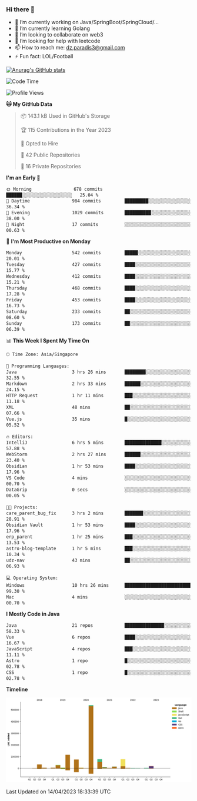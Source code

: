 ### Hi there 👋

- 🔭 I’m currently working on Java/SpringBoot/SpringCloud/...
- 🌱 I’m currently learning Golang
- 👯 I’m looking to collaborate on web3
- 🤔 I’m looking for help with leetcode
- 📫 How to reach me: dz.paradis3@gmail.com
- ⚡ Fun fact: LOL/Football

[![Anurag's GitHub stats](https://github-readme-stats.vercel.app/api?username=xiumu2017&show_icons=true&theme=radical)](https://github.com/anuraghazra/github-readme-stats)

<!--
**xiumu2017/xiumu2017** is a ✨ _special_ ✨ repository because its `README.md` (this file) appears on your GitHub profile.

Here are some ideas to get you started:

- 🔭 I’m currently working on ...
- 🌱 I’m currently learning ...
- 👯 I’m looking to collaborate on ...
- 🤔 I’m looking for help with ...
- 💬 Ask me about ...
- 📫 How to reach me: ...
- 😄 Pronouns: ...
- ⚡ Fun fact: ...
-->

<!--START_SECTION:waka-->
![Code Time](http://img.shields.io/badge/Code%20Time-1%2C337%20hrs%2036%20mins-blue)

![Profile Views](http://img.shields.io/badge/Profile%20Views-0-blue)

**🐱 My GitHub Data** 

> 📦 143.1 kB Used in GitHub's Storage 
 > 
> 🏆 115 Contributions in the Year 2023
 > 
> 💼 Opted to Hire
 > 
> 📜 42 Public Repositories 
 > 
> 🔑 16 Private Repositories 
 > 
**I'm an Early 🐤** 

```text
🌞 Morning                678 commits         ██████░░░░░░░░░░░░░░░░░░░   25.04 % 
🌆 Daytime                984 commits         █████████░░░░░░░░░░░░░░░░   36.34 % 
🌃 Evening                1029 commits        ██████████░░░░░░░░░░░░░░░   38.00 % 
🌙 Night                  17 commits          ░░░░░░░░░░░░░░░░░░░░░░░░░   00.63 % 
```
📅 **I'm Most Productive on Monday** 

```text
Monday                   542 commits         █████░░░░░░░░░░░░░░░░░░░░   20.01 % 
Tuesday                  427 commits         ████░░░░░░░░░░░░░░░░░░░░░   15.77 % 
Wednesday                412 commits         ████░░░░░░░░░░░░░░░░░░░░░   15.21 % 
Thursday                 468 commits         ████░░░░░░░░░░░░░░░░░░░░░   17.28 % 
Friday                   453 commits         ████░░░░░░░░░░░░░░░░░░░░░   16.73 % 
Saturday                 233 commits         ██░░░░░░░░░░░░░░░░░░░░░░░   08.60 % 
Sunday                   173 commits         ██░░░░░░░░░░░░░░░░░░░░░░░   06.39 % 
```


📊 **This Week I Spent My Time On** 

```text
🕑︎ Time Zone: Asia/Singapore

💬 Programming Languages: 
Java                     3 hrs 26 mins       ████████░░░░░░░░░░░░░░░░░   32.55 % 
Markdown                 2 hrs 33 mins       ██████░░░░░░░░░░░░░░░░░░░   24.15 % 
HTTP Request             1 hr 11 mins        ███░░░░░░░░░░░░░░░░░░░░░░   11.18 % 
XML                      48 mins             ██░░░░░░░░░░░░░░░░░░░░░░░   07.66 % 
Vue.js                   35 mins             █░░░░░░░░░░░░░░░░░░░░░░░░   05.52 % 

🔥 Editors: 
IntelliJ                 6 hrs 5 mins        ██████████████░░░░░░░░░░░   57.88 % 
WebStorm                 2 hrs 27 mins       ██████░░░░░░░░░░░░░░░░░░░   23.40 % 
Obsidian                 1 hr 53 mins        ████░░░░░░░░░░░░░░░░░░░░░   17.96 % 
VS Code                  4 mins              ░░░░░░░░░░░░░░░░░░░░░░░░░   00.70 % 
DataGrip                 0 secs              ░░░░░░░░░░░░░░░░░░░░░░░░░   00.05 % 

🐱‍💻 Projects: 
care_parent_bug_fix      3 hrs 2 mins        ███████░░░░░░░░░░░░░░░░░░   28.91 % 
Obsidian Vault           1 hr 53 mins        ████░░░░░░░░░░░░░░░░░░░░░   17.96 % 
erp_parent               1 hr 25 mins        ███░░░░░░░░░░░░░░░░░░░░░░   13.53 % 
astro-blog-template      1 hr 5 mins         ███░░░░░░░░░░░░░░░░░░░░░░   10.34 % 
udz-nav                  43 mins             ██░░░░░░░░░░░░░░░░░░░░░░░   06.93 % 

💻 Operating System: 
Windows                  10 hrs 26 mins      █████████████████████████   99.30 % 
Mac                      4 mins              ░░░░░░░░░░░░░░░░░░░░░░░░░   00.70 % 
```

**I Mostly Code in Java** 

```text
Java                     21 repos            ███████████████░░░░░░░░░░   58.33 % 
Vue                      6 repos             ████░░░░░░░░░░░░░░░░░░░░░   16.67 % 
JavaScript               4 repos             ███░░░░░░░░░░░░░░░░░░░░░░   11.11 % 
Astro                    1 repo              █░░░░░░░░░░░░░░░░░░░░░░░░   02.78 % 
CSS                      1 repo              █░░░░░░░░░░░░░░░░░░░░░░░░   02.78 % 
```



**Timeline**

![Lines of Code chart](https://raw.githubusercontent.com/xiumu2017/xiumu2017/main/assets/bar_graph.png)


 Last Updated on 14/04/2023 18:33:39 UTC
<!--END_SECTION:waka-->
